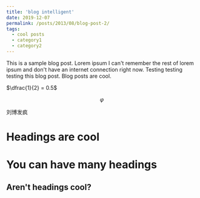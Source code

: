 ```yaml
---
title: 'blog intelligent'
date: 2019-12-07
permalink: /posts/2013/08/blog-post-2/
tags:
  - cool posts
  - category1
  - category2
---
```


This is a sample blog post. Lorem ipsum I can't remember the rest of lorem ipsum and don't have an internet connection right now. Testing testing testing this blog post. Blog posts are cool.

$\dfrac{1}{2} = 0.5$

$$\varphi$$

刘博发疯

Headings are cool
======

You can have many headings
======

Aren't headings cool?
------
